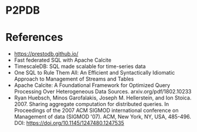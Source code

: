 # P2PDB


# References

- https://prestodb.github.io/
- Fast federated SQL with Apache Calcite
- TimescaleDB: SQL made scalable for time-series data
- One SQL to Rule Them All: An Efficient and Syntactically Idiomatic Approach to Management of Streams and Tables
- Apache Calcite: A Foundational Framework for Optimized Query Processing Over Heterogeneous Data Sources. arxiv.org/pdf/1802.10233
- Ryan Huebsch, Minos Garofalakis, Joseph M. Hellerstein, and Ion Stoica. 2007. Sharing aggregate computation for distributed queries. In Proceedings of the 2007 ACM SIGMOD international conference on Management of data (SIGMOD '07). ACM, New York, NY, USA, 485-496. DOI: https://doi.org/10.1145/1247480.1247535
